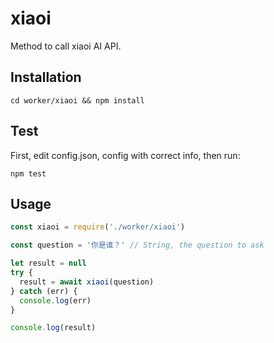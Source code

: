 # xiaoi
Method to call xiaoi AI API.
## Installation
~~~shell
cd worker/xiaoi && npm install
~~~
## Test
First, edit config.json, config with correct info, then run:
~~~
npm test
~~~
## Usage
~~~javascript
const xiaoi = require('./worker/xiaoi')

const question = '你是谁？' // String, the question to ask

let result = null
try {
  result = await xiaoi(question)
} catch (err) {
  console.log(err)
}

console.log(result)
~~~
